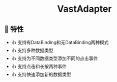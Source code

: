 <h1 align="center">VastAdapter</h1>

## 💫 特性

- 👍 支持有DataBinding和无DataBinding两种模式
- 👍 支持多种数据类型
- 👍 支持为不同数据类型添加不同的点击事件
- 👍 支持点击和长按两种事件
- 👍 支持快速添加新的数据类型